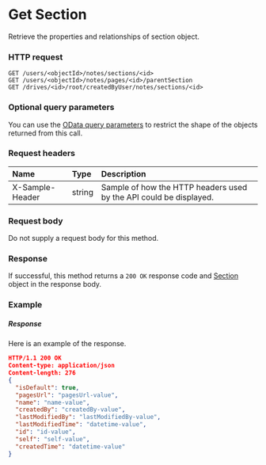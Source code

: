 # Get Section

Retrieve the properties and relationships of section object.
### HTTP request
```http
GET /users/<objectId>/notes/sections/<id>
GET /users/<objectId>/notes/pages/<id>/parentSection
GET /drives/<id>/root/createdByUser/notes/sections/<id>
```
### Optional query parameters
You can use the [OData query parameters](odata-optional-query-parameters.md) to restrict the shape of the objects returned from this call.
### Request headers
| Name       | Type | Description|
|:-----------|:------|:----------|
| X-Sample-Header  | string  | Sample of how the HTTP headers used by the API could be displayed.|

### Request body
Do not supply a request body for this method.
### Response
If successful, this method returns a `200 OK` response code and [Section](../resources/section.md) object in the response body.
### Example
##### Response
Here is an example of the response.
```json
HTTP/1.1 200 OK
Content-type: application/json
Content-length: 276
{
  "isDefault": true,
  "pagesUrl": "pagesUrl-value",
  "name": "name-value",
  "createdBy": "createdBy-value",
  "lastModifiedBy": "lastModifiedBy-value",
  "lastModifiedTime": "datetime-value",
  "id": "id-value",
  "self": "self-value",
  "createdTime": "datetime-value"
}
```

<!-- uuid: 7b93859b-1aa8-4bd3-8c6e-b38df01df513\n2015-10-09 15:15:46 UTC -->